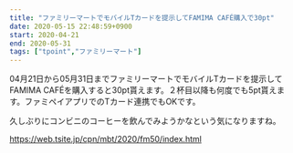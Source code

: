 ```yaml
---
title: "ファミリーマートでモバイルTカードを提示してFAMIMA CAFÉ購入で30pt"
date: 2020-05-15 22:48:59+0900
start: 2020-04-21
end: 2020-05-31
tags: ["tpoint","ファミリーマート"]
---
```

04月21日から05月31日までファミリーマートでモバイルTカードを提示してFAMIMA CAFÉを購入すると30pt貰えます。２杯目以降も何度でも5pt貰えます。ファミペイアプリでのTカード連携でもOKです。

久しぶりにコンビニのコーヒーを飲んでみようかなという気になりますね。

https://web.tsite.jp/cpn/mbt/2020/fm50/index.html
